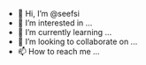 - 👋 Hi, I’m @seefsi
- 👀 I’m interested in ...
- 🌱 I’m currently learning ...
- 💞️ I’m looking to collaborate on ...
- 📫 How to reach me ...

<!---
seefsi/seefsi is a ✨ special ✨ repository because its `README.md` (this file) appears on your GitHub profile.
You can click the Preview link to take a look at your changes.
--->
